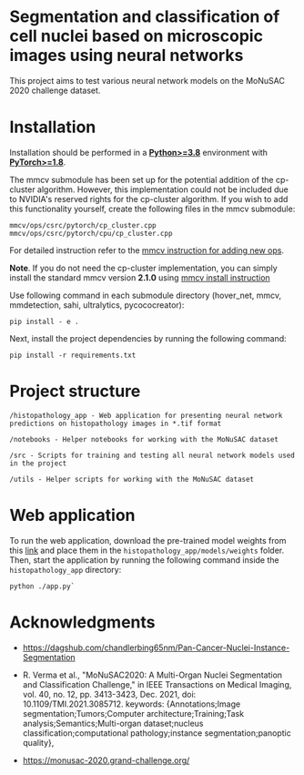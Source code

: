 # Segmentation and classification of cell nuclei based on microscopic images using neural networks

This project aims to test various neural network models on the MoNuSAC 2020 challenge dataset.

# Installation

Installation should be performed in a [**Python>=3.8**](https://www.python.org/) environment with [**PyTorch>=1.8**](https://pytorch.org/get-started/locally/).

The mmcv submodule has been set up for the potential addition of the cp-cluster algorithm. However, this implementation could not be included due to NVIDIA's reserved rights for the cp-cluster algorithm. If you wish to add this functionality yourself, create the following files in the mmcv submodule:

```
mmcv/ops/csrc/pytorch/cp_cluster.cpp
mmcv/ops/csrc/pytorch/cpu/cp_cluster.cpp
```
For detailed instruction refer to the [mmcv instruction for adding new ops](https://github.com/open-mmlab/mmcv/blob/main/mmcv/ops/csrc/README.md). 

**Note**. If you do not need the cp-cluster implementation, you can simply install the standard mmcv version **2.1.0** using [mmcv install instruction](https://mmcv.readthedocs.io/en/latest/get_started/installation.html)

Use following command in each submodule directory (hover_net, mmcv, mmdetection, sahi, ultralytics, pycococreator):

```
pip install - e .
```

Next, install the project dependencies by running the following command:

```pip install -r requirements.txt```

# Project structure
```
/histopathology_app - Web application for presenting neural network   predictions on histopathology images in *.tif format

/notebooks - Helper notebooks for working with the MoNuSAC dataset

/src - Scripts for training and testing all neural network models used in the project

/utils - Helper scripts for working with the MoNuSAC dataset

```

# Web application

To run the web application, download the pre-trained model weights from this [link](https://drive.google.com/drive/folders/1rNd_juBMiowPzy-L7uwLsfT7Fq0GCdpX?usp=sharing) and place them in the ```histopathology_app/models/weights``` folder. Then, start the application by running the following command inside the ```histopathology_app``` directory:

```
python ./app.py`
```

# Acknowledgments

- https://dagshub.com/chandlerbing65nm/Pan-Cancer-Nuclei-Instance-Segmentation

- R. Verma et al., "MoNuSAC2020: A Multi-Organ Nuclei Segmentation and Classification Challenge," in IEEE Transactions on Medical Imaging, vol. 40, no. 12, pp. 3413-3423, Dec. 2021, doi: 10.1109/TMI.2021.3085712.
keywords: {Annotations;Image segmentation;Tumors;Computer architecture;Training;Task analysis;Semantics;Multi-organ dataset;nucleus classification;computational pathology;instance segmentation;panoptic quality},

- https://monusac-2020.grand-challenge.org/
